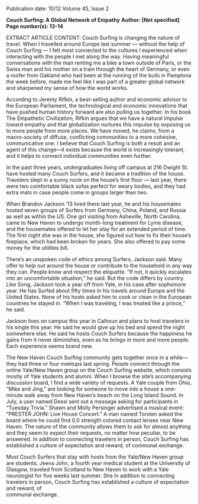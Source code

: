 Publication date: 10/12
Volume 45, Issue 2

**Couch Surfing: A Global Network of Empathy**
**Author: [Not specified]**
**Page number(s): 13-14**

EXTRACT ARTICLE CONTENT:
Couch Surfing is changing the nature of 
travel. When I travelled around Europe last summer 
— without the help of Couch Surfing — I felt most 
connected to the cultures I experienced when interacting 
with the people I met along the way. Having meaningful 
conversations with the man renting me a bike a town 
outside of Paris, or the Swiss man and his mother on 
a train through the heart of Germany, or even a roofer 
from Oakland who had been at the running of the bulls 
in Pamplona the week before, made me feel like I was 
part of a greater global network and sharpened my sense 
of how the world works.


According to Jeremy Rifkin, a best-selling 
author and economic advisor to the European 
Parliament, the technological and economic innovations 
that have pushed human history forward are also pulling 
us together. In his book The Empathetic Civilization, 
Rifkin argues that we have a natural impulse toward 
empathy and that globalization 
nurtures this impulse by exposing 
us to more people from more 
places. We have moved, he claims, 
from a macro-society of diffuse, 
conflicting communities to a 
more cohesive, communicative 
one. I believe that Couch Surfing 
is both a result and an agent of 
this change—it exists because 
the world is increasingly tolerant, 
and it helps to connect individual 
communities even further. 


In 
the 
past 
three 
years, undergraduates living off 
campus at 216 Dwight St. have 
hosted many Couch Surfers, and 
it became a tradition of the house. Travelers slept in a 
sunny nook on the house’s first floor — last year, there 
were two comfortable black sofas perfect for weary 
bodies, and they had extra mats in case people come in 
groups larger than two.


When Brandon Jackson ‘13 lived there last year, 
he and his housemates hosted seven groups of Surfers 
from Germany, China, Poland, and Russia as well as 
within the US. One girl visiting from Asheville, North 
Carolina, came to New Haven to undergo month-long 
treatment for Lyme disease, and the housemates offered 
to let her stay for an extended period of time. The first 
night she was in the house, she figured out how to fix 
their house’s fireplace, which had been broken for years. 
She also offered to pay some money for the utilities bill.


There’s an unspoken code of ethics among Surfers, 
Jackson said. Many offer to help out around the 
house or contribute to the household in any way 
they can. People know and respect the etiquette. “If not, 
it quickly escalates into an uncomfortable situation,” he 
said. But the code differs by country. Like Song, Jackson 
took a year off from Yale, in his case after sophomore 
year. He has Surfed about fifty times in his travels 
around Europe and the United States. None of his hosts 
asked him to cook or clean in the European countries 
he stayed in. “When I was traveling, I was treated like a 
prince,” he said. 


Jackson lives on campus this year in Calhoun 
and plans to host travelers in his single this year. He 
said he would give up his bed and spend the night 
somewhere else. He said he hosts Couch Surfers because 
the happiness he gains from it never diminishes, even 
as he brings in more and more people. Each experience 
seems brand new.


The New Haven Couch 
Surfing community gets together 
once in a while—they had three 
or four meetups last spring. 
People connect through the 
online Yale/New Haven group 
on the Couch Surfing website, 
which consists mostly of Yale 
students and alumni. When I 
browse the site’s accompanying 
discussion board, I find a wide 
variety of requests. A Yale couple 
from Ohio, “Mike and Jing,” are 
looking for someone to move 
into a house a one-minute walk 
away from New Haven’s beach 
on the Long Island Sound. In 
July, a user named Dessi sent out a message asking 
for participants in “Tuesday Trivia.” Shawn and Molly 
Persinger advertised a musical event: “PRESTER JOHN: 
Live House Concert.” A man named Torsten asked the 
board where he could find 0.0 strength colored contact 
lenses near New Haven. The nature of the community 
allows them to ask for almost anything and they seem 
to expect their requests, no matter how peculiar, to be 
answered. In addition to connecting travelers in person, 
Couch Surfing has established a culture of expectation 
and reward, of communal exchange.  


Most Couch Surfers that stay with hosts from 
the Yale/New Haven group are students. Jeeva John, 
a fourth year medical student at the University of 
Glasgow, traveled from Scotland to New Haven to work 
with a Yale neurologist for five weeks last summer. She 
In addition to 
connecting travelers 
in person, Couch 
Surfing has established 
a culture of  expectation 
and reward, of  
communal exchange.